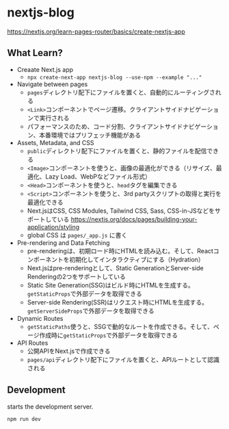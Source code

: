 # nextjs-blog

https://nextjs.org/learn-pages-router/basics/create-nextjs-app

## What Learn?

- Creaate Next.js app
  - `npx create-next-app nextjs-blog --use-npm --example "..."`
- Navigate between pages
  - `pages`ディレクトリ配下にファイルを置くと、自動的にルーティングされる
  - `<Link>`コンポーネントでページ遷移。クライアントサイドナビゲーションで実行される
  - パフォーマンスのため、コード分割、クライアントサイドナビゲーション、本番環境ではプリフェッチ機能がある
- Assets, Metadata, and CSS
  - `public`ディレクトリ配下にファイルを置くと、静的ファイルを配信できる
  - `<Image>`コンポーネントを使うと、画像の最適化ができる（リサイズ、最適化、Lazy Load、WebPなどファイル形式）
  - `<Head>`コンポーネントを使うと、`head`タグを編集できる
  - `<Script>`コンポーネントを使うと、3rd partyスクリプトの取得と実行を最適化できる
  - Next.jsはCSS, CSS Modules, Tailwind CSS, Sass, CSS-in-JSなどをサポートしている https://nextjs.org/docs/pages/building-your-application/styling
  - global CSS は `pages/_app.js` に書く
- Pre-rendering and Data Fetching
  - pre-renderingは、初期ロード時にHTMLを読み込む。そして、Reactコンポーネントを初期化してインタラクティブにする（Hydration）
  - Next.jsはpre-renderingとして、Static GenerationとServer-side Renderingの2つをサポートしている
  - Static Site Generation(SSG)はビルド時にHTMLを生成する。`getStaticProps`で外部データを取得できる
  - Server-side Rendering(SSR)はリクエスト時にHTMLを生成する。`getServerSideProps`で外部データを取得できる
- Dynamic Routes
  - `getStaticPaths`使うと、SSGで動的なルートを作成できる。そして、ページ作成時に`getStaticProps`で外部データを取得できる
- API Routes
  - 公開APIをNext.jsで作成できる
  - `pages/api`ディレクトリ配下にファイルを置くと、APIルートとして認識される

## Development

starts the development server.

```bash
npm run dev
```
